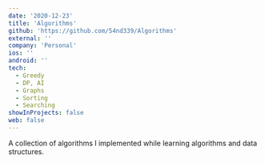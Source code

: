 ```yaml
---
date: '2020-12-23'
title: 'Algorithms'
github: 'https://github.com/54nd339/Algorithms'
external: ''
company: 'Personal'
ios: ''
android: ''
tech:
  - Greedy
  - DP, AI
  - Graphs
  - Sorting
  - Searching
showInProjects: false
web: false
---
```

A collection of algorithms I implemented while learning algorithms and data structures.
